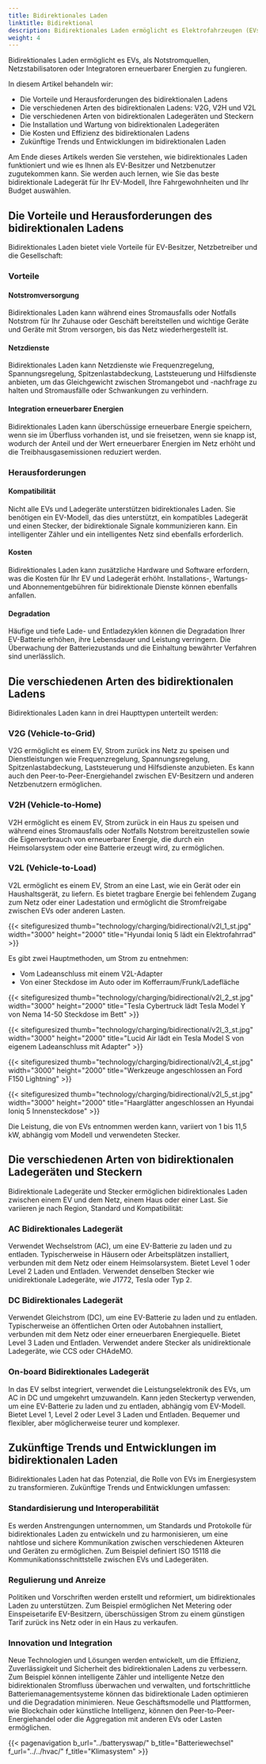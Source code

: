 ```yaml
---
title: Bidirektionales Laden
linktitle: Bidirektional
description: Bidirektionales Laden ermöglicht es Elektrofahrzeugen (EVs), nicht nur Strom aus dem Netz oder einer Ladestation zu beziehen, sondern auch zurück ins Netz oder in ein Haus zu speisen.
weight: 4
---
```

<!-- markdownlint-disable MD033 -->

Bidirektionales Laden ermöglicht es EVs, als Notstromquellen, Netzstabilisatoren oder Integratoren erneuerbarer Energien zu fungieren.

In diesem Artikel behandeln wir:

- Die Vorteile und Herausforderungen des bidirektionalen Ladens
- Die verschiedenen Arten des bidirektionalen Ladens: V2G, V2H und V2L
- Die verschiedenen Arten von bidirektionalen Ladegeräten und Steckern
- Die Installation und Wartung von bidirektionalen Ladegeräten
- Die Kosten und Effizienz des bidirektionalen Ladens
- Zukünftige Trends und Entwicklungen im bidirektionalen Laden

Am Ende dieses Artikels werden Sie verstehen, wie bidirektionales Laden funktioniert und wie es Ihnen als EV-Besitzer und Netzbenutzer zugutekommen kann. Sie werden auch lernen, wie Sie das beste bidirektionale Ladegerät für Ihr EV-Modell, Ihre Fahrgewohnheiten und Ihr Budget auswählen.

## Die Vorteile und Herausforderungen des bidirektionalen Ladens

Bidirektionales Laden bietet viele Vorteile für EV-Besitzer, Netzbetreiber und die Gesellschaft:

### Vorteile

#### Notstromversorgung

Bidirektionales Laden kann während eines Stromausfalls oder Notfalls Notstrom für Ihr Zuhause oder Geschäft bereitstellen und wichtige Geräte und Geräte mit Strom versorgen, bis das Netz wiederhergestellt ist.

#### Netzdienste

Bidirektionales Laden kann Netzdienste wie Frequenzregelung, Spannungsregelung, Spitzenlastabdeckung, Laststeuerung und Hilfsdienste anbieten, um das Gleichgewicht zwischen Stromangebot und -nachfrage zu halten und Stromausfälle oder Schwankungen zu verhindern.

#### Integration erneuerbarer Energien

Bidirektionales Laden kann überschüssige erneuerbare Energie speichern, wenn sie im Überfluss vorhanden ist, und sie freisetzen, wenn sie knapp ist, wodurch der Anteil und der Wert erneuerbarer Energien im Netz erhöht und die Treibhausgasemissionen reduziert werden.

### Herausforderungen

#### Kompatibilität

Nicht alle EVs und Ladegeräte unterstützen bidirektionales Laden. Sie benötigen ein EV-Modell, das dies unterstützt, ein kompatibles Ladegerät und einen Stecker, der bidirektionale Signale kommunizieren kann. Ein intelligenter Zähler und ein intelligentes Netz sind ebenfalls erforderlich.

#### Kosten

Bidirektionales Laden kann zusätzliche Hardware und Software erfordern, was die Kosten für Ihr EV und Ladegerät erhöht. Installations-, Wartungs- und Abonnementgebühren für bidirektionale Dienste können ebenfalls anfallen.

#### Degradation

Häufige und tiefe Lade- und Entladezyklen können die Degradation Ihrer EV-Batterie erhöhen, ihre Lebensdauer und Leistung verringern. Die Überwachung der Batteriezustands und die Einhaltung bewährter Verfahren sind unerlässlich.

## Die verschiedenen Arten des bidirektionalen Ladens

Bidirektionales Laden kann in drei Haupttypen unterteilt werden:

### V2G (Vehicle-to-Grid)

V2G ermöglicht es einem EV, Strom zurück ins Netz zu speisen und Dienstleistungen wie Frequenzregelung, Spannungsregelung, Spitzenlastabdeckung, Laststeuerung und Hilfsdienste anzubieten. Es kann auch den Peer-to-Peer-Energiehandel zwischen EV-Besitzern und anderen Netzbenutzern ermöglichen.

### V2H (Vehicle-to-Home)

V2H ermöglicht es einem EV, Strom zurück in ein Haus zu speisen und während eines Stromausfalls oder Notfalls Notstrom bereitzustellen sowie die Eigenverbrauch von erneuerbarer Energie, die durch ein Heimsolarsystem oder eine Batterie erzeugt wird, zu ermöglichen.

### V2L (Vehicle-to-Load)

V2L ermöglicht es einem EV, Strom an eine Last, wie ein Gerät oder ein Haushaltsgerät, zu liefern. Es bietet tragbare Energie bei fehlendem Zugang zum Netz oder einer Ladestation und ermöglicht die Stromfreigabe zwischen EVs oder anderen Lasten.

{{< sitefiguresized thumb="technology/charging/bidirectional/v2l_1_st.jpg" width="3000" height="2000" title="Hyundai Ioniq 5 lädt ein Elektrofahrrad" >}}

Es gibt zwei Hauptmethoden, um Strom zu entnehmen:

- Vom Ladeanschluss mit einem V2L-Adapter
- Von einer Steckdose im Auto oder im Kofferraum/Frunk/Ladefläche

{{< sitefiguresized thumb="technology/charging/bidirectional/v2l_2_st.jpg" width="3000" height="2000" title="Tesla Cybertruck lädt Tesla Model Y von Nema 14-50 Steckdose im Bett" >}}

{{< sitefiguresized thumb="technology/charging/bidirectional/v2l_3_st.jpg" width="3000" height="2000" title="Lucid Air lädt ein Tesla Model S von eigenem Ladeanschluss mit Adapter" >}}

{{< sitefiguresized thumb="technology/charging/bidirectional/v2l_4_st.jpg" width="3000" height="2000" title="Werkzeuge angeschlossen an Ford F150 Lightning" >}}

{{< sitefiguresized thumb="technology/charging/bidirectional/v2l_5_st.jpg" width="3000" height="2000" title="Haarglätter angeschlossen an Hyundai Ioniq 5 Innensteckdose" >}}

Die Leistung, die von EVs entnommen werden kann, variiert von 1 bis 11,5 kW, abhängig vom Modell und verwendeten Stecker.

## Die verschiedenen Arten von bidirektionalen Ladegeräten und Steckern

Bidirektionale Ladegeräte und Stecker ermöglichen bidirektionales Laden zwischen einem EV und dem Netz, einem Haus oder einer Last. Sie variieren je nach Region, Standard und Kompatibilität:

### AC Bidirektionales Ladegerät

Verwendet Wechselstrom (AC), um eine EV-Batterie zu laden und zu entladen. Typischerweise in Häusern oder Arbeitsplätzen installiert, verbunden mit dem Netz oder einem Heimsolarsystem. Bietet Level 1 oder Level 2 Laden und Entladen. Verwendet denselben Stecker wie unidirektionale Ladegeräte, wie J1772, Tesla oder Typ 2.

### DC Bidirektionales Ladegerät

Verwendet Gleichstrom (DC), um eine EV-Batterie zu laden und zu entladen. Typischerweise an öffentlichen Orten oder Autobahnen installiert, verbunden mit dem Netz oder einer erneuerbaren Energiequelle. Bietet Level 3 Laden und Entladen. Verwendet andere Stecker als unidirektionale Ladegeräte, wie CCS oder CHAdeMO.

### On-board Bidirektionales Ladegerät

In das EV selbst integriert, verwendet die Leistungselektronik des EVs, um AC in DC und umgekehrt umzuwandeln. Kann jeden Steckertyp verwenden, um eine EV-Batterie zu laden und zu entladen, abhängig vom EV-Modell. Bietet Level 1, Level 2 oder Level 3 Laden und Entladen. Bequemer und flexibler, aber möglicherweise teurer und komplexer.

## Zukünftige Trends und Entwicklungen im bidirektionalen Laden

Bidirektionales Laden hat das Potenzial, die Rolle von EVs im Energiesystem zu transformieren. Zukünftige Trends und Entwicklungen umfassen:

### Standardisierung und Interoperabilität

Es werden Anstrengungen unternommen, um Standards und Protokolle für bidirektionales Laden zu entwickeln und zu harmonisieren, um eine nahtlose und sichere Kommunikation zwischen verschiedenen Akteuren und Geräten zu ermöglichen. Zum Beispiel definiert ISO 15118 die Kommunikationsschnittstelle zwischen EVs und Ladegeräten.

### Regulierung und Anreize

Politiken und Vorschriften werden erstellt und reformiert, um bidirektionales Laden zu unterstützen. Zum Beispiel ermöglichen Net Metering oder Einspeisetarife EV-Besitzern, überschüssigen Strom zu einem günstigen Tarif zurück ins Netz oder in ein Haus zu verkaufen.

### Innovation und Integration

Neue Technologien und Lösungen werden entwickelt, um die Effizienz, Zuverlässigkeit und Sicherheit des bidirektionalen Ladens zu verbessern. Zum Beispiel können intelligente Zähler und intelligente Netze den bidirektionalen Stromfluss überwachen und verwalten, und fortschrittliche Batteriemanagementsysteme können das bidirektionale Laden optimieren und die Degradation minimieren. Neue Geschäftsmodelle und Plattformen, wie Blockchain oder künstliche Intelligenz, können den Peer-to-Peer-Energiehandel oder die Aggregation mit anderen EVs oder Lasten ermöglichen.

{{< pagenavigation b_url="../batteryswap/" b_title="Batteriewechsel" f_url="../../hvac/" f_title="Klimasystem" >}}